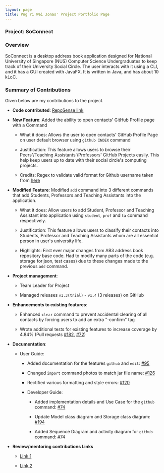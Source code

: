 ```yaml
---
layout: page
title: Png Yi Wei Jonas' Project Portfolio Page
---
```


### Project: SoConnect

### Overview

SoConnect is a desktop address book application designed for National University of Singapore (NUS) Computer Science Undergraduates to keep track of their University Social Circle. The user interacts with it using a CLI, and it has a GUI created with JavaFX. It is written in Java, and has about 10 kLoC.


### Summary of Contributions

Given below are my contributions to the project.

* **Code contributed**: [RepoSense link](https://nus-cs2103-ay2223s1.github.io/tp-dashboard/?search=jonaspng&breakdown=true)

* **New Feature**: Added the ability to open contacts' GitHub Profile page with a Command

  * What it does: Allows the user to open contacts' GitHub Profile Page on user default browser using `github INDEX` command

  * Justification: This feature allows users to browse their Peers'/Teaching Assistants'/Professors' GitHub Projects easily. This help keep users up to date with their social circle's computing projects.

  * Credits: Regex to validate valid format for Github username taken from [here](https://github.com/shinnn/github-username-regex)


* **Modified Feature**: Modified `add` command into 3 different commands that add Students, Professors and Teaching Assistants into the application.

  * What it does: Allow users to add Student, Professor and Teaching Assistant into application using `student`, `prof` and `ta` command respectively.

  * Justification: This feature allows users to classify their contacts into Students, Professor and Teaching Assistants whom are all essential person in user's university life.

  * Highlights: First ever major changes from AB3 address book repository base code. Had to modify many parts of the code (e.g. storage for json, test cases) due to these changes made to the previous `add` command.


* **Project management**:

  * Team Leader for Project

  * Managed releases `v1.3(trial)` - `v1.4` (3 releases) on GitHub


* **Enhancements to existing features**:

  * Enhanced `clear` command to prevent accidental clearing of all contacts by forcing users to add an extra "-confirm" tag

  * Wrote additional tests for existing features to increase coverage by 4.84% (Pull requests [#182](https://github.com/AY2223S1-CS2103T-W08-3/tp/pull/182), [#72](https://github.com/AY2223S1-CS2103T-W08-3/tp/pull/72))


* **Documentation**:

  * User Guide:

    * Added documentation for the features `github` and `edit`: [#95](https://github.com/AY2223S1-CS2103T-W08-3/tp/pull/95)

    * Changed `import` command photos to match jar file name: [#126](https://github.com/AY2223S1-CS2103T-W08-3/tp/pull/126)

    * Rectified various formatting and style errors: [#120](https://github.com/AY2223S1-CS2103T-W08-3/tp/pull/120)

    * Developer Guide:

      * Added implementation details and Use Case for the `github` command: [#74](https://github.com/AY2223S1-CS2103T-W08-3/tp/pull/76)

      * Update Model class diagram and Storage class diagram: [#194](https://github.com/AY2223S1-CS2103T-W08-3/tp/pull/194)

      * Added Sequence Diagram and activity diagram for `github` command: [#74](https://github.com/AY2223S1-CS2103T-W08-3/tp/pull/76)
    
* **Review/mentoring contributions Links**

  * [Link 1](https://github.com/AY2223S1-CS2103T-W08-3/tp/pull/93#issuecomment-1288150131)

  * [Link 2](https://github.com/AY2223S1-CS2103T-W08-3/tp/pull/74#discussion_r999120307)
